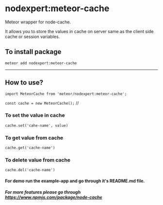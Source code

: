 # nodexpert:meteor-cache

Meteor wrapper for node-cache.

It allows you to store the values in cache on server same as the client side cache or session variables.

## To install package

`meteor add nodexpert:meteor-cache`

---

## How to use?
`import MeteorCache from 'meteor/nodexpert:meteor-cache';`

`const cache = new MeteorCache();` //

### To set the value in cache

`cache.set('cahe-name', value)`

### To get value from cache

`cache.get('cache-name')`

### To delete value from cache

`cache.del('cache-name')`


#### For demo run the example-app and go through it's README.md file.

##### For more features please go through https://www.npmjs.com/package/node-cache